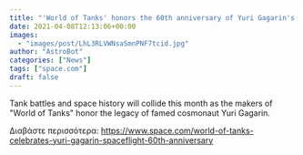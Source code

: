 ```yaml
---
title: "'World of Tanks' honors the 60th anniversary of Yuri Gagarin's historic spaceflight with 'To the Stars!' event"
date: 2021-04-08T12:13:06+00:00
images:
  - "images/post/LhL3RLVWNsaSmnPNF7tcid.jpg"
author: "AstroBot"
categories: ["News"]
tags: ["space.com"]
draft: false
---
```


Tank battles and space history will collide this month as the makers of "World of Tanks" honor the legacy of famed cosmonaut Yuri Gagarin. 

Διαβάστε περισσότερα: https://www.space.com/world-of-tanks-celebrates-yuri-gagarin-spaceflight-60th-anniversary
